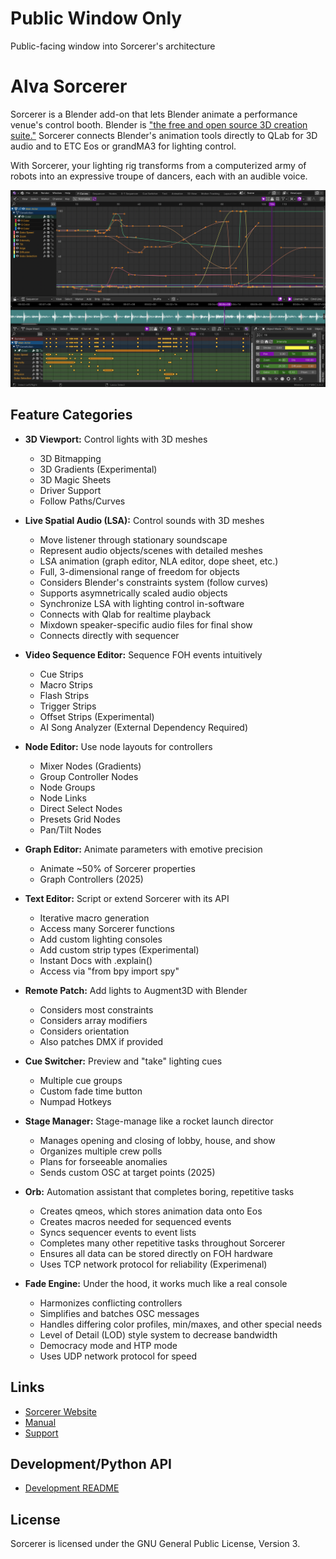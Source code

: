 # Public Window Only
Public-facing window into Sorcerer's architecture

<!--
Following Blender's lead on this, keeping this short and concise. Seems like a good idea
since this way, we can put all the efforts towards one place, the main website. Previously,
there were issues where the website would be up to date, but this readme was very
different and old, or the other way around. This way there is only one primary communicator 
to maintain.

EDIT; Eh, can probably add a more complete feature list. Not well-known enough to forgo.
-->

Alva Sorcerer
==============
Sorcerer is a Blender add-on that lets Blender animate a performance venue's control booth. Blender is ["the free and open source 3D creation suite."](https://projects.blender.org/blender/blender/) Sorcerer connects Blender's animation tools directly to QLab for 3D audio and to ETC Eos or grandMA3 for lighting control.

With Sorcerer, your lighting rig transforms from a computerized army of robots into an expressive troupe of dancers, each with an audible voice.

![Alva Sorcerer/Blender](images/alva_sorcerer_fcurves.png)

Feature Categories
-------------------
- **3D Viewport:** Control lights with 3D meshes
    - 3D Bitmapping
    - 3D Gradients (Experimental)
    - 3D Magic Sheets
    - Driver Support
    - Follow Paths/Curves
 
- **Live Spatial Audio (LSA):** Control sounds with 3D meshes
    - Move listener through stationary soundscape
    - Represent audio objects/scenes with detailed meshes
    - LSA animation (graph editor, NLA editor, dope sheet, etc.)
    - Full, 3-dimensional range of freedom for objects
    - Considers Blender's constraints system (follow curves)
    - Supports asymnetrically scaled audio objects
    - Synchronize LSA with lighting control in-software
    - Connects with Qlab for realtime playback
    - Mixdown speaker-specific audio files for final show
    - Connects directly with sequencer
      
- **Video Sequence Editor:** Sequence FOH events intuitively
    - Cue Strips
    - Macro Strips
    - Flash Strips
    - Trigger Strips
    - Offset Strips (Experimental)
    - AI Song Analyzer (External Dependency Required)
      
- **Node Editor:** Use node layouts for controllers
    - Mixer Nodes (Gradients)
    - Group Controller Nodes
    - Node Groups
    - Node Links
    - Direct Select Nodes
    - Presets Grid Nodes
    - Pan/Tilt Nodes
      
- **Graph Editor:** Animate parameters with emotive precision
    - Animate ~50% of Sorcerer properties
    - Graph Controllers (2025)
      
- **Text Editor:** Script or extend Sorcerer with its API
    - Iterative macro generation
    - Access many Sorcerer functions
    - Add custom lighting consoles
    - Add custom strip types (Experimental)
    - Instant Docs with .explain()
    - Access via "from bpy import spy"
      
- **Remote Patch:** Add lights to Augment3D with Blender
    - Considers most constraints
    - Considers array modifiers
    - Considers orientation
    - Also patches DMX if provided
      
- **Cue Switcher:** Preview and "take" lighting cues
    - Multiple cue groups
    - Custom fade time button
    - Numpad Hotkeys
      
- **Stage Manager:** Stage-manage like a rocket launch director
    - Manages opening and closing of lobby, house, and show
    - Organizes multiple crew polls
    - Plans for forseeable anomalies
    - Sends custom OSC at target points (2025)
 
- **Orb:** Automation assistant that completes boring, repetitive tasks
    - Creates qmeos, which stores animation data onto Eos
    - Creates macros needed for sequenced events
    - Syncs sequencer events to event lists
    - Completes many other repetitive tasks throughout Sorcerer
    - Ensures all data can be stored directly on FOH hardware
    - Uses TCP network protocol for reliability (Experimenal)
      
- **Fade Engine:** Under the hood, it works much like a real console
    - Harmonizes conflicting controllers
    - Simplifies and batches OSC messages
    - Handles differing color profiles, min/maxes, and other special needs
    - Level of Detail (LOD) style system to decrease bandwidth
    - Democracy mode and HTP mode
    - Uses UDP network protocol for speed
       

Links
-----
- [Sorcerer Website](https://sorcerer.alvatheaters.com/)
- [Manual](https://alva-sorcerer.readthedocs.io/en/latest/index.html#)
- [Support](https://sorcerer.alvatheaters.com/support)

Development/Python API
-----------------------
- [Development README](https://github.com/Alva-Theaters/Sorcerer/blob/main/maintenance/DEVELOPERS.md)

License
-------
Sorcerer is licensed under the GNU General Public License, Version 3.
